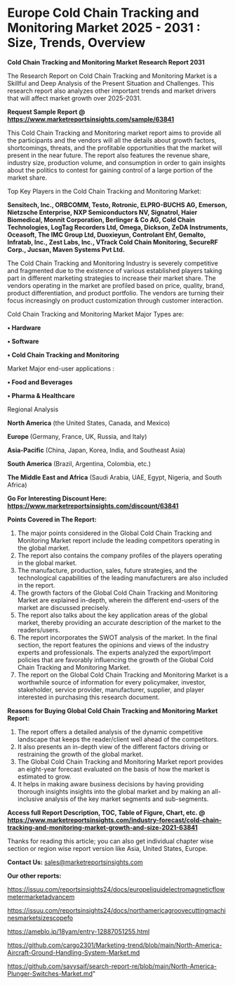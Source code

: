 # Europe Cold Chain Tracking and Monitoring Market 2025 - 2031 : Size, Trends, Overview

<strong>Cold Chain Tracking and Monitoring Market Research Report 2031</strong>

The Research Report on Cold Chain Tracking and Monitoring Market is a Skillful and Deep Analysis of the Present Situation and Challenges. This research report also analyzes other important trends and market drivers that will affect market growth over 2025-2031.

<strong>Request Sample Report @ <a href=https://www.marketreportsinsights.com/sample/63841>https://www.marketreportsinsights.com/sample/63841</a></strong>

This Cold Chain Tracking and Monitoring market report aims to provide all the participants and the vendors will all the details about growth factors, shortcomings, threats, and the profitable opportunities that the market will present in the near future. The report also features the revenue share, industry size, production volume, and consumption in order to gain insights about the politics to contest for gaining control of a large portion of the market share.

Top Key Players in the Cold Chain Tracking and Monitoring Market:

<strong>Sensitech, Inc., ORBCOMM, Testo, Rotronic, ELPRO-BUCHS AG, Emerson, Nietzsche Enterprise, NXP Semiconductors NV, Signatrol, Haier Biomedical, Monnit Corporation, Berlinger & Co AG, Cold Chain Technologies, LogTag Recorders Ltd, Omega, Dickson, ZeDA Instruments, Oceasoft, The IMC Group Ltd, Duoxieyun, Controlant Ehf, Gemalto, Infratab, Inc., Zest Labs, Inc., VTrack Cold Chain Monitoring, SecureRF Corp., Jucsan, Maven Systems Pvt Ltd.</strong>

The Cold Chain Tracking and Monitoring Industry is severely competitive and fragmented due to the existence of various established players taking part in different marketing strategies to increase their market share. The vendors operating in the market are profiled based on price, quality, brand, product differentiation, and product portfolio. The vendors are turning their focus increasingly on product customization through customer interaction.

Cold Chain Tracking and Monitoring Market Major Types are:

<strong>• Hardware

• Software

• Cold Chain Tracking and Monitoring</strong>

Market Major end-user applications :

<strong>• Food and Beverages

• Pharma & Healthcare</strong>

Regional Analysis

</u><strong><b>North America</b></strong> (the United States, Canada, and Mexico)

<strong><b>Europe </b></strong>(Germany, France, UK, Russia, and Italy)

<strong><b>Asia-Pacific</b></strong> (China, Japan, Korea, India, and Southeast Asia)

<strong><b>South America</b></strong> (Brazil, Argentina, Colombia, etc.)

<strong><b>The Middle East and Africa</b></strong> (Saudi Arabia, UAE, Egypt, Nigeria, and South Africa)

<strong>Go For Interesting Discount Here: <a href=https://www.marketreportsinsights.com/discount/63841>https://www.marketreportsinsights.com/discount/63841</a></strong>

<strong>Points Covered in The Report:</strong>
<ol>
  <li>The major points considered in the Global Cold Chain Tracking and Monitoring Market report include the leading competitors operating in the global market.</li>
  <li>The report also contains the company profiles of the players operating in the global market.</li>
  <li>The manufacture, production, sales, future strategies, and the technological capabilities of the leading manufacturers are also included in the report.</li>
  <li>The growth factors of the Global Cold Chain Tracking and Monitoring Market are explained in-depth, wherein the different end-users of the market are discussed precisely.</li>
  <li>The report also talks about the key application areas of the global market, thereby providing an accurate description of the market to the readers/users.</li>
  <li>The report incorporates the SWOT analysis of the market. In the final section, the report features the opinions and views of the industry experts and professionals. The experts analyzed the export/import policies that are favorably influencing the growth of the Global Cold Chain Tracking and Monitoring Market.</li>
  <li>The report on the Global Cold Chain Tracking and Monitoring Market is a worthwhile source of information for every policymaker, investor, stakeholder, service provider, manufacturer, supplier, and player interested in purchasing this research document.</li>
</ol>
<strong>Reasons for Buying Global Cold Chain Tracking and Monitoring Market Report:</strong>

<ol>
  <li>The report offers a detailed analysis of the dynamic competitive landscape that keeps the reader/client well ahead of the competitors.</li>
  <li>It also presents an in-depth view of the different factors driving or restraining the growth of the global market.</li>
  <li>The Global Cold Chain Tracking and Monitoring Market report provides an eight-year forecast evaluated on the basis of how the market is estimated to grow.</li>
  <li>It helps in making aware business decisions by having providing thorough insights insights into the global market and by making an all-inclusive analysis of the key market segments and sub-segments.</li>
</ol>
<strong>Access full Report Description, TOC, Table of Figure, Chart, etc. @ <a href=https://www.marketreportsinsights.com/industry-forecast/cold-chain-tracking-and-monitoring-market-growth-and-size-2021-63841>https://www.marketreportsinsights.com/industry-forecast/cold-chain-tracking-and-monitoring-market-growth-and-size-2021-63841</a></strong>


Thanks for reading this article; you can also get individual chapter wise section or region wise report version like Asia, United States, Europe.

<strong>Contact Us:</strong>
sales@marketreportsinsights.com

<strong>Our other reports:</strong>

<a href=https://issuu.com/reportsinsights24/docs/europeliquidelectromagneticflowmetermarketadvancem>https://issuu.com/reportsinsights24/docs/europeliquidelectromagneticflowmetermarketadvancem</a>

<a href=https://issuu.com/reportsinsights24/docs/northamericagroovecuttingmachinesmarketsizescopefo>https://issuu.com/reportsinsights24/docs/northamericagroovecuttingmachinesmarketsizescopefo</a>

<a href=https://ameblo.jp/18yam/entry-12887051255.html>https://ameblo.jp/18yam/entry-12887051255.html</a>

<a href=https://github.com/cargo2301/Marketing-trend/blob/main/North-America-Aircraft-Ground-Handling-System-Market.md>https://github.com/cargo2301/Marketing-trend/blob/main/North-America-Aircraft-Ground-Handling-System-Market.md</a>

<a href=https://github.com/sayysaif/search-report-re/blob/main/North-America-Plunger-Switches-Market.md>https://github.com/sayysaif/search-report-re/blob/main/North-America-Plunger-Switches-Market.md</a>"
